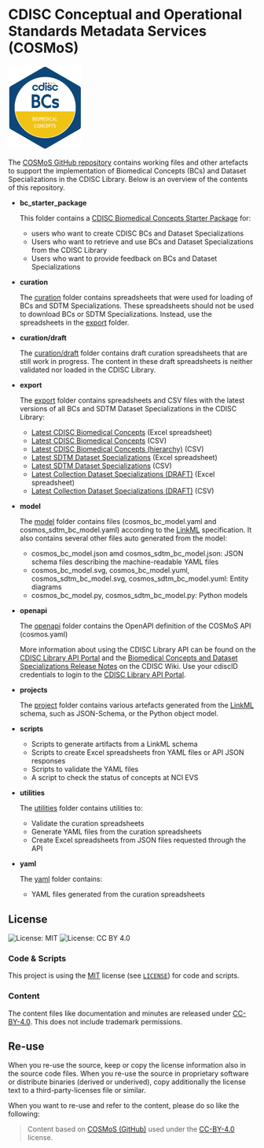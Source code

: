 # CDISC Conceptual and Operational Standards Metadata Services (COSMoS)

<img src="utilities/images/2023_Standards-Badges_v5.2-BCs.png" alt="Biomedical Concepts" width="150"/>

The [COSMoS GitHub repository](https://github.com/cdisc-org/COSMoS) contains working files and other artefacts to support the implementation of Biomedical Concepts (BCs) and Dataset Specializations in the CDISC Library.
Below is an overview of the contents of this repository.

- **bc_starter_package**

  This folder contains a [CDISC Biomedical Concepts Starter Package](bc_starter_package/README.md) for:
  - users who want to create CDISC BCs and Dataset Specializations
  - Users who want to retrieve and use BCs and Dataset Specializations from the CDISC Library
  - Users who want to provide feedback on BCs and Dataset Specializations

- **curation**

  The [curation](https://github.com/cdisc-org/COSMoS/tree/main/curation) folder contains spreadsheets that were used for loading of BCs and SDTM Specializations.
  These spreadsheets should not be used to download BCs or SDTM Specializations. Instead, use the spreadsheets in the [export](https://github.com/cdisc-org/COSMoS/tree/main/export) folder.

- **curation/draft**

  The [curation/draft](https://github.com/cdisc-org/COSMoS/tree/main/curation/draft) folder contains draft curation spreadsheets that are still work in progress.
  The content in these draft spreadsheets is neither validated nor loaded in the CDISC Library.

- **export**

  The [export](https://github.com/cdisc-org/COSMoS/tree/main/export) folder contains spreadsheets and CSV files with the latest versions of all BCs and SDTM Dataset Specializations in the CDISC Library:
  - [Latest CDISC Biomedical Concepts](export/cdisc_biomedical_concepts_latest.xlsx) (Excel spreadsheet)
  - [Latest CDISC Biomedical Concepts](export/cdisc_biomedical_concepts_latest.csv) (CSV)
  - [Latest CDISC Biomedical Concepts (hierarchy)](export/cdisc_biomedical_concepts_latest_hierarchy.csv) (CSV)
  - [Latest SDTM Dataset Specializations](export/cdisc_sdtm_dataset_specializations_latest.xlsx) (Excel spreadsheet)
  - [Latest SDTM Dataset Specializations](export/cdisc_sdtm_dataset_specializations_latest.csv) (CSV)
  - [Latest Collection Dataset Specializations (DRAFT)](export/cdisc_collection_dataset_specializations_draft.xlsx) (Excel spreadsheet)
  - [Latest Collection Dataset Specializations (DRAFT)](export/cdisc_collection_dataset_specializations_draft.csv) (CSV)

- **model**

  The [model](https://github.com/cdisc-org/COSMoS/tree/main/model) folder contains files (cosmos_bc_model.yaml and cosmos_sdtm_bc_model.yaml) according to the [LinkML](https://linkml.io/linkml/) specification.
   It also contains several other files auto generated from the model:
  - cosmos_bc_model.json amd cosmos_sdtm_bc_model.json:
    JSON schema files describing the machine-readable YAML files
  - cosmos_bc_model.svg, cosmos_bc_model.yuml, cosmos_sdtm_bc_model.svg, cosmos_sdtm_bc_model.yuml:
    Entity diagrams
  - cosmos_bc_model.py, cosmos_sdtm_bc_model.py:
    Python models

- **openapi**

  The [openapi](https://github.com/cdisc-org/COSMoS/tree/main/openapi) folder contains the OpenAPI definition of the COSMoS API (cosmos.yaml)

  More information about using the CDISC Library API can be found on the [CDISC Library API Portal](https://api.developer.library.cdisc.org/) and the [Biomedical Concepts and Dataset Specializations Release Notes](https://wiki.cdisc.org/pages/viewpage.action?pageId=169412277) on the CDISC Wiki.
  Use your cdiscID credentials to login to the [CDISC Library API Portal](https://api.developer.library.cdisc.org/).

- **projects**

  The [project](https://github.com/cdisc-org/COSMoS/tree/main/project) folder contains various artefacts generated from the [LinkML](https://linkml.io/linkml/) schema, such as JSON-Schema, or the Python object model.

- **scripts**
  - Scripts to generate artifacts from a LinkML schema
  - Scripts to create Excel spreadsheets fron YAML files or API JSON responses
  - Scripts to validate the YAML files
  - A script to check the status of concepts at NCI EVS

- **utilities**

  The [utilities](https://github.com/cdisc-org/COSMoS/tree/main/utilities) folder contains utilities to:
  - Validate the curation spreadsheets
  - Generate YAML files from the curation spreadsheets
  - Create Excel spreadsheets from JSON files requested through the API

- **yaml**

  The [yaml](https://github.com/cdisc-org/COSMoS/tree/main/yaml) folder contains:
  - YAML files generated from the curation spreadsheets

## License

![License: MIT](https://img.shields.io/badge/License-MIT-blue.svg) ![License: CC BY 4.0](https://img.shields.io/badge/License-CC_BY_4.0-blue.svg)

### Code & Scripts

This project is using the [MIT](http://www.opensource.org/licenses/MIT "The MIT License | Open Source Initiative") license (see [`LICENSE`](LICENSE)) for code and scripts.

### Content

The content files like documentation and minutes are released under [CC-BY-4.0](https://creativecommons.org/licenses/by/4.0/). This does not include trademark permissions.

## Re-use

When you re-use the source, keep or copy the license information also in the source code files. When you re-use the source in proprietary software or distribute binaries (derived or underived), copy additionally the license text to a third-party-licenses file or similar.

When you want to re-use and refer to the content, please do so like the following:

> Content based on [COSMoS (GitHub)](https://github.com/cdisc-org/COSMoS) used under the [CC-BY-4.0](https://creativecommons.org/licenses/by/4.0/) license.
